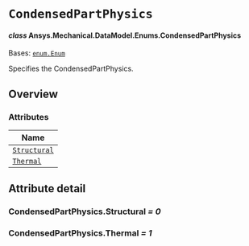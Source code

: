 # `CondensedPartPhysics`

<a id="ansys.mechanical.stubs.v241.Ansys.Mechanical.DataModel.Enums.CondensedPartPhysics"></a>

#### *class* Ansys.Mechanical.DataModel.Enums.CondensedPartPhysics

Bases: [`enum.Enum`](https://docs.python.org/3/library/enum.html#enum.Enum)

Specifies the CondensedPartPhysics.

<!-- !! processed by numpydoc !! -->

<a id="overview"></a>

## Overview

### Attributes

| Name |
| ---------------------------------------------------- |
| [`Structural`](#CondensedPartPhysics.Structural) |
| [`Thermal`](#CondensedPartPhysics.Thermal) |

<a id="attribute-detail"></a>

## Attribute detail

<a id="CondensedPartPhysics.Structural"></a>

### CondensedPartPhysics.Structural *= 0*

<a id="CondensedPartPhysics.Thermal"></a>

### CondensedPartPhysics.Thermal *= 1*


